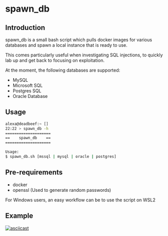 # spawn_db
## Introduction
spawn_db is a small bash script which pulls docker images for various databases and spawn a local instance that is ready to use.

This comes particularly useful when investigating SQL injections, to quickly lab up and get back to focusing on exploitation.

At the moment, the following databases are supported:
- MySQL
- Microsoft SQL
- Postgres SQL
- Oracle Database

## Usage
```bash
alexa@deadbeef:~ []
22:22 > spawn_db -h  
====================
==    spawn_db    ==
====================

Usage: 
$ spawn_db.sh [mssql | mysql | oracle | postgres]
```

## Pre-requirements
- docker
- openssl (Used to generate random passwords)

For Windows users, an easy workflow can be to use the script on WSL2

## Example
[![asciicast](https://asciinema.org/a/mKaOf5W07I8A9bgeiccwggAtm.png)](https://asciinema.org/a/mKaOf5W07I8A9bgeiccwggAtm)

